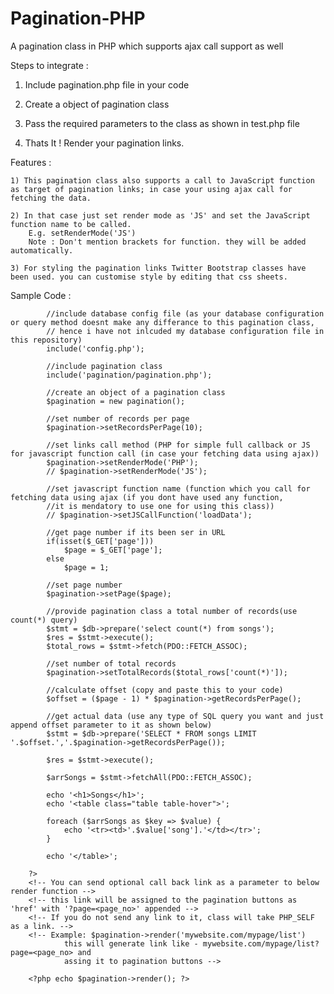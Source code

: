 # Pagination-PHP
A pagination class in PHP which supports ajax call support as well

Steps to integrate :
1) Include pagination.php file in your code

2) Create a object of pagination class

3) Pass the required parameters to the class as shown in test.php file

4) Thats It ! Render your pagination links.

Features : 

	1) This pagination class also supports a call to JavaScript function as target of pagination links; in case your using ajax call for 
	fetching the data.
	
	2) In that case just set render mode as 'JS' and set the JavaScript function name to be called. 
		E.g. setRenderMode('JS')
		Note : Don't mention brackets for function. they will be added automatically.
	
	3) For styling the pagination links Twitter Bootstrap classes have been used. you can customise style by editing that css sheets.		
		
Sample Code :

			//include database config file (as your database configuration or query method doesnt make any differance to this pagination class,
			// hence i have not inlcuded my database configuration file in this repository)
			include('config.php');

			//include pagination class
			include('pagination/pagination.php');

			//create an object of a pagination class
			$pagination = new pagination();

			//set number of records per page
			$pagination->setRecordsPerPage(10);

			//set links call method (PHP for simple full callback or JS for javascript function call (in case your fetching data using ajax))
			$pagination->setRenderMode('PHP');
			// $pagination->setRenderMode('JS');

			//set javascript function name (function which you call for fetching data using ajax (if you dont have used any function, 
			//it is mendatory to use one for using this class))
			// $pagination->setJSCallFunction('loadData');

			//get page number if its been ser in URL 
			if(isset($_GET['page']))
				$page = $_GET['page'];
			else
				$page = 1;

			//set page number
			$pagination->setPage($page);

			//provide pagination class a total number of records(use count(*) query)
			$stmt = $db->prepare('select count(*) from songs');
			$res = $stmt->execute();
			$total_rows = $stmt->fetch(PDO::FETCH_ASSOC);

			//set number of total records
			$pagination->setTotalRecords($total_rows['count(*)']);

			//calculate offset (copy and paste this to your code)
			$offset = ($page - 1) * $pagination->getRecordsPerPage();

			//get actual data (use any type of SQL query you want and just append offset parameter to it as shown below)
			$stmt = $db->prepare('SELECT * FROM songs LIMIT '.$offset.','.$pagination->getRecordsPerPage());

			$res = $stmt->execute();

			$arrSongs = $stmt->fetchAll(PDO::FETCH_ASSOC);

			echo '<h1>Songs</h1>';
			echo '<table class="table table-hover">';

			foreach ($arrSongs as $key => $value) {
				echo '<tr><td>'.$value['song'].'</td></tr>';
			}

			echo '</table>';

		?>
		<!-- You can send optional call back link as a parameter to below render function -->
		<!-- this link will be assigned to the pagination buttons as 'href' with '?page=<page_no>' appended -->
		<!-- If you do not send any link to it, class will take PHP_SELF as a link. -->
		<!-- Example: $pagination->render('mywebsite.com/mypage/list') 
				this will generate link like - mywebsite.com/mypage/list?page=<page_no> and
				assing it to pagination buttons -->
				 
		<?php echo $pagination->render(); ?>